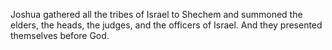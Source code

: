 Joshua gathered all the tribes of Israel to Shechem and summoned the elders, the heads, the judges, and the officers of Israel. And they presented themselves before God.
